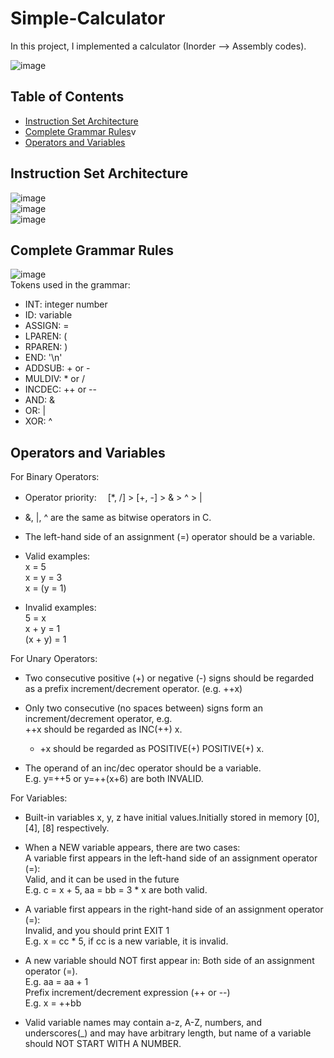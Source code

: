 # Simple-Calculator
In this project, I implemented a calculator (Inorder --> Assembly codes).   
  
  
![image](https://user-images.githubusercontent.com/86723888/154808696-8d832452-c058-478b-b5cc-455271b7301c.png)

## Table of Contents
* [Instruction Set Architecture](#Instruction-Set-Architecture)
* [Complete Grammar Rules](#Complete-Grammar-Rules)v
* [Operators and Variables](#Operators-and-Variables)

## Instruction Set Architecture
![image](https://user-images.githubusercontent.com/86723888/154809236-c54a9738-5103-45c8-9b00-96467b925b50.png)  
![image](https://user-images.githubusercontent.com/86723888/154809243-94a3145b-6379-4ac2-b0e1-4f10993b33d6.png)  
![image](https://user-images.githubusercontent.com/86723888/154809225-9dd4f54c-1456-4c4b-bf42-d887927f9eaf.png)  

  

## Complete Grammar Rules

    
![image](https://user-images.githubusercontent.com/86723888/154809349-ab823610-0e89-4b33-ab91-3ab8c3b4246b.png)   
Tokens used in the grammar:  
- INT: integer number 
- ID: variable
- ASSIGN: =
- LPAREN: (
- RPAREN: )
- END: '\n'
- ADDSUB: + or -
- MULDIV: * or /
- INCDEC: ++ or --
- AND: &
- OR: |
- XOR: ^  

## Operators and Variables
For Binary Operators:  
- Operator priority: 　[*, /] > [+, -] > & > ^ > |  
- &, |, ^ are the same as bitwise operators in C.
- The left-hand side of an assignment (=) operator should be a variable.
- Valid examples:  
  x = 5  
  x = y = 3  
  x = (y = 1)    
    
- Invalid examples:  
  5 = x  
  x + y = 1  
  (x + y) = 1  
  
For Unary Operators:
- Two consecutive positive (+) or negative (-) signs should be regarded as a prefix increment/decrement operator. (e.g. ++x)  
- Only two consecutive (no spaces between) signs form an increment/decrement operator, e.g.  
  ++x should be regarded as INC(++) x.  
  + +x should be regarded as POSITIVE(+) POSITIVE(+) x.  

- The operand of an inc/dec operator should be a variable.  
  E.g. y=++5 or y=++(x+6) are both INVALID.   

For Variables:  
- Built-in variables x, y, z have initial values.Initially stored in memory [0], [4], [8] respectively.
- When a NEW variable appears, there are two cases:  
  A variable first appears in the left-hand side of an assignment operator (=):   
    Valid, and it can be used in the future  
      E.g. c = x + 5, aa = bb = 3 * x are both valid.  

- A variable first appears in the right-hand side of an assignment operator (=):  
    Invalid, and you should print EXIT 1  
      E.g. x = cc * 5, if cc is a new variable, it is invalid.  

- A new variable should NOT first appear in: 
  Both side of an assignment operator (=).    
    E.g. aa = aa + 1  
  Prefix increment/decrement expression (++ or --)  
    E.g. x = ++bb  
- Valid variable names may contain a-z, A-Z, numbers, and underscores(_) and may have arbitrary length, but name of a variable should NOT START WITH A NUMBER.












